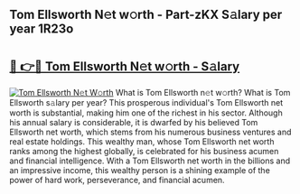 ## Tom Ellsworth N𝚎t w𝚘rth - Part-zKX S𝚊lary per year 1R23o

# <h2><a href="http://gc02kf.nevu.top/?p=Tom+Ellsworth">🔗 👉🔴 Tom Ellsworth N𝚎t w𝚘rth - S𝚊lary</a></h2>

[![Tom Ellsworth N𝚎t W𝚘rth](https://i.imgur.com/Oavwk0R.jpeg)](http://gc02kf.nevu.top/?p=Tom+Ellsworth)
What is Tom Ellsworth n𝚎t w𝚘rth? What is Tom Ellsworth s𝚊lary per year?
This prosperous individual's Tom Ellsworth net worth is substantial, making him one of the richest in his sector. Although his annual salary is considerable, it is dwarfed by his believed Tom Ellsworth net worth, which stems from his numerous business ventures and real estate holdings. This wealthy man, whose Tom Ellsworth net worth ranks among the highest globally, is celebrated for his business acumen and financial intelligence. With a Tom Ellsworth net worth in the billions and an impressive income, this wealthy person is a shining example of the power of hard work, perseverance, and financial acumen.
